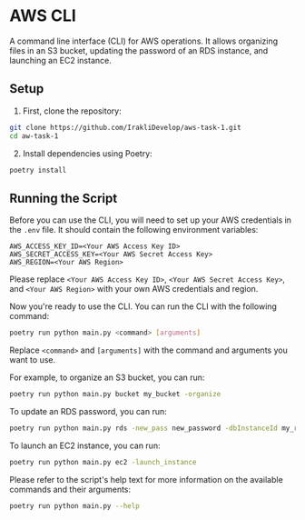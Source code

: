 # AWS CLI
A command line interface (CLI) for AWS operations. It allows organizing files in an S3 bucket, updating the password of an RDS instance, and launching an EC2 instance.

## Setup

1. First, clone the repository:

```bash
git clone https://github.com/IrakliDevelop/aws-task-1.git
cd aw-task-1
```

2. Install dependencies using Poetry:

```bash
poetry install
```

## Running the Script

Before you can use the CLI, you will need to set up your AWS credentials in the `.env` file. It should contain the following environment variables:

```
AWS_ACCESS_KEY_ID=<Your AWS Access Key ID>
AWS_SECRET_ACCESS_KEY=<Your AWS Secret Access Key>
AWS_REGION=<Your AWS Region>
```

Please replace `<Your AWS Access Key ID>`, `<Your AWS Secret Access Key>`, and `<Your AWS Region>` with your own AWS credentials and region.

Now you're ready to use the CLI. You can run the CLI with the following command:

```bash
poetry run python main.py <command> [arguments]
```

Replace `<command>` and `[arguments]` with the command and arguments you want to use. 

For example, to organize an S3 bucket, you can run:

```bash
poetry run python main.py bucket my_bucket -organize
```

To update an RDS password, you can run:

```bash
poetry run python main.py rds -new_pass new_password -dbInstanceId my_rds_instance
```

To launch an EC2 instance, you can run:

```bash
poetry run python main.py ec2 -launch_instance
```

Please refer to the script's help text for more information on the available commands and their arguments:

```bash
poetry run python main.py --help
```
